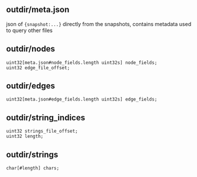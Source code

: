 ## outdir/meta.json

json of `{snapshot:...}` directly from the snapshots, contains metadata used to query other files

## outdir/nodes

```
uint32[meta.json#node_fields.length uint32s] node_fields;
uint32 edge_file_offset;
```

## outdir/edges

```
uint32[meta.json#edge_fields.length uint32s] edge_fields;
```

## outdir/string_indices

```
uint32 strings_file_offset;
uint32 length;
```

## outdir/strings

```
char[#length] chars;
```